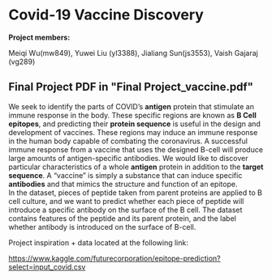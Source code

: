 #  Covid-19 Vaccine Discovery   

**Project members:** 

Meiqi Wu(mw849), Yuwei Liu (yl3388), Jialiang Sun(js3553), Vaish Gajaraj (vg289)

## Final Project PDF in "Final Project_vaccine.pdf"

We seek to identify the parts of COVID’s **antigen** protein that stimulate an immune response in the body. These specific regions are known as **B Cell** **epitopes**, and predicting their **protein sequence** is useful in the design and development of vaccines. These regions may induce an immune response in the human body capable of combating the coronavirus. A successful immune response from a vaccine that uses the designed B-cell will produce large amounts of antigen-specific antibodies. We would like to discover particular characteristics of a whole **antigen** protein in addition to the **target sequence**. A “vaccine” is simply a substance that can induce specific **antibodies** and that mimics the structure and function of an epitope.    
In the dataset, pieces of peptide taken from parent proteins are applied to B cell culture, and we want to predict whether each piece of peptide will introduce a specific antibody on the surface of the B cell. The dataset contains features of the peptide and its parent protein, and the label whether antibody is introduced on the surface of B-cell. 

Project inspiration + data located at the following link:   

https://www.kaggle.com/futurecorporation/epitope-prediction?select=input_covid.csv
